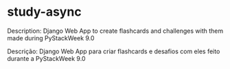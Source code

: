 # study-async
 Description: Django Web App to create flashcards and challenges with them made during PyStackWeek 9.0

 Descrição: Django Web App para criar flashcards e desafios com eles feito durante a PyStackWeek 9.0
